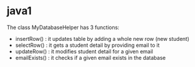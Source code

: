 # java1

The class MyDatabaseHelper has 3 functions:
- insertRow()    : it updates table by adding a whole new row (new student)
- selectRow()    : it gets a student detail by providing email to it
- updateRow()    : it modifies student detail for a given email
- emailExists()  : it checks if a given email exists in the database

